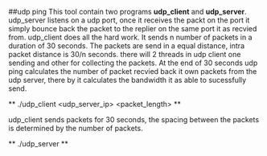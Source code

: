 ##udp ping 
This tool contain two programs **udp_client** and **udp_server**.  udp_server listens on a udp port, once it receives the packt on the port it simply bounce back the packet to the replier on the same port it as recvied from.
udp_client does all the hard work. It sends n number of packets in a duration of 30 seconds. The packets are send in a equal distance, intra packet distance is 30/n seconds. there will 2 threads in udp client one sending and other for collecting the packets. At the end of 30 seconds udp ping calculates the number of packet recvied back it own packets from the udp server, there by it calculates the bandwidth it as able to sucessfully send.

 ** ./udp_client <udp_server_ip> <packet_length> <number of pkts> **
 
 udp_client sends packets for 30 seconds, the spacing between the packets is determined by the number of packets. 

 ** ./udp_server ** 
  

